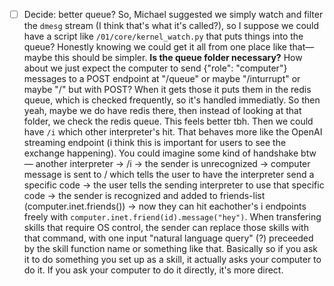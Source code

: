- [ ] Decide: better queue?
So, Michael suggested we simply watch and filter the `dmesg` stream (I think that's what it's called?), so I suppose we could have a script like `/01/core/kernel_watch.py` that puts things into the queue? Honestly knowing we could get it all from one place like that— maybe this should be simpler. **Is the queue folder necessary?** How about we just expect the computer to send {"role": "computer"} messages to a POST endpoint at "/queue" or maybe "/inturrupt" or maybe "/" but with POST? When it gets those it puts them in the redis queue, which is checked frequently, so it's handled immediatly. So then yeah, maybe we do have redis there, then instead of looking at that folder, we check the redis queue. This feels better tbh. Then we could have `/i` which other interpreter's hit. That behaves more like the OpenAI streaming endpoint (i think this is important for users to see the exchange happening). You could imagine some kind of handshake btw— another interpreter → /i → the sender is unrecognized → computer message is sent to / which tells the user to have the interpreter send a specific code → the user tells the sending interpreter to use that specific code → the sender is recognized and added to friends-list (computer.inet.friends()) → now they can hit eachother's i endpoints freely with `computer.inet.friend(id).message("hey")`. When transfering skills that require OS control, the sender can replace those skills with that command, with one input "natural language query" (?) preceeded by the skill function name or something like that. Basically so if you ask it to do something you set up as a skill, it actually asks your computer to do it. If you ask your computer to do it directly, it's more direct.

